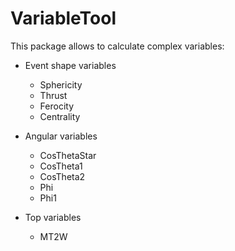 # VariableTool

This package allows to calculate complex variables:

- Event shape variables
  - Sphericity
  - Thrust
  - Ferocity
  - Centrality

- Angular variables
  - CosThetaStar
  - CosTheta1
  - CosTheta2
  - Phi
  - Phi1

- Top variables
  - MT2W
